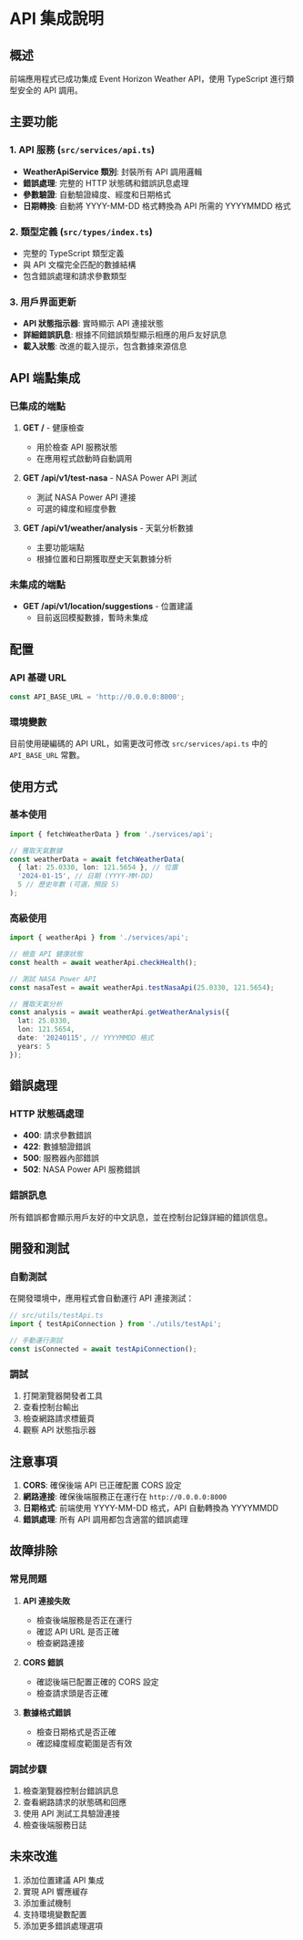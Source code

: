# API 集成說明

## 概述

前端應用程式已成功集成 Event Horizon Weather API，使用 TypeScript 進行類型安全的 API 調用。

## 主要功能

### 1. API 服務 (`src/services/api.ts`)

- **WeatherApiService 類別**: 封裝所有 API 調用邏輯
- **錯誤處理**: 完整的 HTTP 狀態碼和錯誤訊息處理
- **參數驗證**: 自動驗證緯度、經度和日期格式
- **日期轉換**: 自動將 YYYY-MM-DD 格式轉換為 API 所需的 YYYYMMDD 格式

### 2. 類型定義 (`src/types/index.ts`)

- 完整的 TypeScript 類型定義
- 與 API 文檔完全匹配的數據結構
- 包含錯誤處理和請求參數類型

### 3. 用戶界面更新

- **API 狀態指示器**: 實時顯示 API 連接狀態
- **詳細錯誤訊息**: 根據不同錯誤類型顯示相應的用戶友好訊息
- **載入狀態**: 改進的載入提示，包含數據來源信息

## API 端點集成

### 已集成的端點

1. **GET /** - 健康檢查
   - 用於檢查 API 服務狀態
   - 在應用程式啟動時自動調用

2. **GET /api/v1/test-nasa** - NASA Power API 測試
   - 測試 NASA Power API 連接
   - 可選的緯度和經度參數

3. **GET /api/v1/weather/analysis** - 天氣分析數據
   - 主要功能端點
   - 根據位置和日期獲取歷史天氣數據分析

### 未集成的端點

- **GET /api/v1/location/suggestions** - 位置建議
  - 目前返回模擬數據，暫時未集成

## 配置

### API 基礎 URL

```typescript
const API_BASE_URL = 'http://0.0.0.0:8000';
```

### 環境變數

目前使用硬編碼的 API URL，如需更改可修改 `src/services/api.ts` 中的 `API_BASE_URL` 常數。

## 使用方式

### 基本使用

```typescript
import { fetchWeatherData } from './services/api';

// 獲取天氣數據
const weatherData = await fetchWeatherData(
  { lat: 25.0330, lon: 121.5654 }, // 位置
  '2024-01-15', // 日期 (YYYY-MM-DD)
  5 // 歷史年數 (可選，預設 5)
);
```

### 高級使用

```typescript
import { weatherApi } from './services/api';

// 檢查 API 健康狀態
const health = await weatherApi.checkHealth();

// 測試 NASA Power API
const nasaTest = await weatherApi.testNasaApi(25.0330, 121.5654);

// 獲取天氣分析
const analysis = await weatherApi.getWeatherAnalysis({
  lat: 25.0330,
  lon: 121.5654,
  date: '20240115', // YYYYMMDD 格式
  years: 5
});
```

## 錯誤處理

### HTTP 狀態碼處理

- **400**: 請求參數錯誤
- **422**: 數據驗證錯誤
- **500**: 服務器內部錯誤
- **502**: NASA Power API 服務錯誤

### 錯誤訊息

所有錯誤都會顯示用戶友好的中文訊息，並在控制台記錄詳細的錯誤信息。

## 開發和測試

### 自動測試

在開發環境中，應用程式會自動運行 API 連接測試：

```typescript
// src/utils/testApi.ts
import { testApiConnection } from './utils/testApi';

// 手動運行測試
const isConnected = await testApiConnection();
```

### 調試

1. 打開瀏覽器開發者工具
2. 查看控制台輸出
3. 檢查網路請求標籤頁
4. 觀察 API 狀態指示器

## 注意事項

1. **CORS**: 確保後端 API 已正確配置 CORS 設定
2. **網路連接**: 確保後端服務正在運行在 `http://0.0.0.0:8000`
3. **日期格式**: 前端使用 YYYY-MM-DD 格式，API 自動轉換為 YYYYMMDD
4. **錯誤處理**: 所有 API 調用都包含適當的錯誤處理

## 故障排除

### 常見問題

1. **API 連接失敗**
   - 檢查後端服務是否正在運行
   - 確認 API URL 是否正確
   - 檢查網路連接

2. **CORS 錯誤**
   - 確認後端已配置正確的 CORS 設定
   - 檢查請求頭是否正確

3. **數據格式錯誤**
   - 檢查日期格式是否正確
   - 確認緯度經度範圍是否有效

### 調試步驟

1. 檢查瀏覽器控制台錯誤訊息
2. 查看網路請求的狀態碼和回應
3. 使用 API 測試工具驗證連接
4. 檢查後端服務日誌

## 未來改進

1. 添加位置建議 API 集成
2. 實現 API 響應緩存
3. 添加重試機制
4. 支持環境變數配置
5. 添加更多錯誤處理選項
